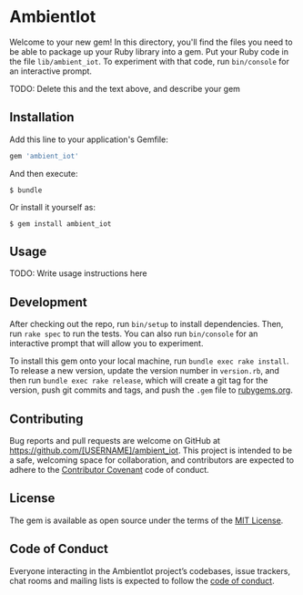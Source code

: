 # AmbientIot

Welcome to your new gem! In this directory, you'll find the files you need to be able to package up your Ruby library into a gem. Put your Ruby code in the file `lib/ambient_iot`. To experiment with that code, run `bin/console` for an interactive prompt.

TODO: Delete this and the text above, and describe your gem

## Installation

Add this line to your application's Gemfile:

```ruby
gem 'ambient_iot'
```

And then execute:

    $ bundle

Or install it yourself as:

    $ gem install ambient_iot

## Usage

TODO: Write usage instructions here

## Development

After checking out the repo, run `bin/setup` to install dependencies. Then, run `rake spec` to run the tests. You can also run `bin/console` for an interactive prompt that will allow you to experiment.

To install this gem onto your local machine, run `bundle exec rake install`. To release a new version, update the version number in `version.rb`, and then run `bundle exec rake release`, which will create a git tag for the version, push git commits and tags, and push the `.gem` file to [rubygems.org](https://rubygems.org).

## Contributing

Bug reports and pull requests are welcome on GitHub at https://github.com/[USERNAME]/ambient_iot. This project is intended to be a safe, welcoming space for collaboration, and contributors are expected to adhere to the [Contributor Covenant](http://contributor-covenant.org) code of conduct.

## License

The gem is available as open source under the terms of the [MIT License](https://opensource.org/licenses/MIT).

## Code of Conduct

Everyone interacting in the AmbientIot project’s codebases, issue trackers, chat rooms and mailing lists is expected to follow the [code of conduct](https://github.com/[USERNAME]/ambient_iot/blob/master/CODE_OF_CONDUCT.md).
